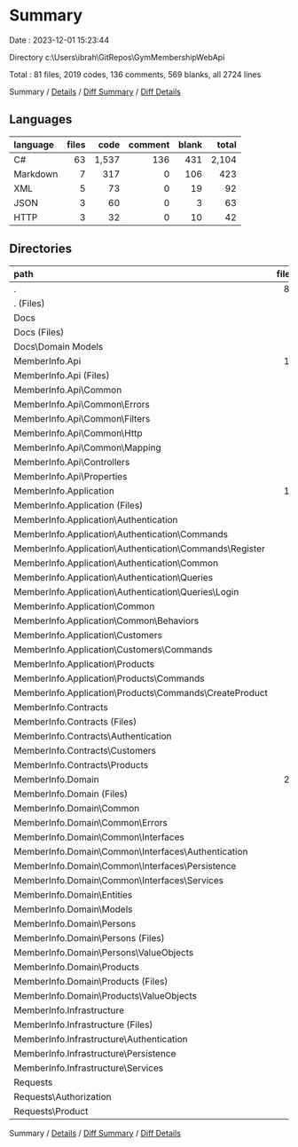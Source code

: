 # Summary

Date : 2023-12-01 15:23:44

Directory c:\\Users\\ibrah\\GitRepos\\GymMembershipWebApi

Total : 81 files,  2019 codes, 136 comments, 569 blanks, all 2724 lines

Summary / [Details](details.md) / [Diff Summary](diff.md) / [Diff Details](diff-details.md)

## Languages
| language | files | code | comment | blank | total |
| :--- | ---: | ---: | ---: | ---: | ---: |
| C# | 63 | 1,537 | 136 | 431 | 2,104 |
| Markdown | 7 | 317 | 0 | 106 | 423 |
| XML | 5 | 73 | 0 | 19 | 92 |
| JSON | 3 | 60 | 0 | 3 | 63 |
| HTTP | 3 | 32 | 0 | 10 | 42 |

## Directories
| path | files | code | comment | blank | total |
| :--- | ---: | ---: | ---: | ---: | ---: |
| . | 81 | 2,019 | 136 | 569 | 2,724 |
| . (Files) | 3 | 246 | 0 | 77 | 323 |
| Docs | 4 | 71 | 0 | 29 | 100 |
| Docs (Files) | 2 | 11 | 0 | 13 | 24 |
| Docs\\Domain Models | 2 | 60 | 0 | 16 | 76 |
| MemberInfo.Api | 18 | 489 | 39 | 114 | 642 |
| MemberInfo.Api (Files) | 5 | 80 | 1 | 21 | 102 |
| MemberInfo.Api\\Common | 7 | 207 | 3 | 48 | 258 |
| MemberInfo.Api\\Common\\Errors | 1 | 81 | 1 | 20 | 102 |
| MemberInfo.Api\\Common\\Filters | 1 | 26 | 0 | 5 | 31 |
| MemberInfo.Api\\Common\\Http | 1 | 9 | 0 | 3 | 12 |
| MemberInfo.Api\\Common\\Mapping | 4 | 91 | 2 | 20 | 113 |
| MemberInfo.Api\\Controllers | 5 | 171 | 35 | 44 | 250 |
| MemberInfo.Api\\Properties | 1 | 31 | 0 | 1 | 32 |
| MemberInfo.Application | 16 | 359 | 8 | 101 | 468 |
| MemberInfo.Application (Files) | 2 | 33 | 0 | 7 | 40 |
| MemberInfo.Application\\Authentication | 7 | 144 | 0 | 34 | 178 |
| MemberInfo.Application\\Authentication\\Commands | 3 | 78 | 0 | 15 | 93 |
| MemberInfo.Application\\Authentication\\Commands\\Register | 3 | 78 | 0 | 15 | 93 |
| MemberInfo.Application\\Authentication\\Common | 1 | 5 | 0 | 3 | 8 |
| MemberInfo.Application\\Authentication\\Queries | 3 | 61 | 0 | 16 | 77 |
| MemberInfo.Application\\Authentication\\Queries\\Login | 3 | 61 | 0 | 16 | 77 |
| MemberInfo.Application\\Common | 1 | 32 | 1 | 9 | 42 |
| MemberInfo.Application\\Common\\Behaviors | 1 | 32 | 1 | 9 | 42 |
| MemberInfo.Application\\Customers | 3 | 86 | 3 | 29 | 118 |
| MemberInfo.Application\\Customers\\Commands | 3 | 86 | 3 | 29 | 118 |
| MemberInfo.Application\\Products | 3 | 64 | 4 | 22 | 90 |
| MemberInfo.Application\\Products\\Commands | 3 | 64 | 4 | 22 | 90 |
| MemberInfo.Application\\Products\\Commands\\CreateProduct | 3 | 64 | 4 | 22 | 90 |
| MemberInfo.Contracts | 8 | 98 | 4 | 35 | 137 |
| MemberInfo.Contracts (Files) | 1 | 7 | 0 | 3 | 10 |
| MemberInfo.Contracts\\Authentication | 3 | 35 | 0 | 10 | 45 |
| MemberInfo.Contracts\\Customers | 2 | 34 | 1 | 10 | 45 |
| MemberInfo.Contracts\\Products | 2 | 22 | 3 | 12 | 37 |
| MemberInfo.Domain | 20 | 437 | 40 | 139 | 616 |
| MemberInfo.Domain (Files) | 1 | 10 | 0 | 4 | 14 |
| MemberInfo.Domain\\Common | 9 | 127 | 1 | 40 | 168 |
| MemberInfo.Domain\\Common\\Errors | 3 | 64 | 0 | 21 | 85 |
| MemberInfo.Domain\\Common\\Interfaces | 6 | 63 | 1 | 19 | 83 |
| MemberInfo.Domain\\Common\\Interfaces\\Authentication | 1 | 10 | 0 | 3 | 13 |
| MemberInfo.Domain\\Common\\Interfaces\\Persistence | 3 | 35 | 1 | 13 | 49 |
| MemberInfo.Domain\\Common\\Interfaces\\Services | 2 | 18 | 0 | 3 | 21 |
| MemberInfo.Domain\\Entities | 1 | 14 | 0 | 3 | 17 |
| MemberInfo.Domain\\Models | 3 | 77 | 35 | 41 | 153 |
| MemberInfo.Domain\\Persons | 3 | 117 | 0 | 25 | 142 |
| MemberInfo.Domain\\Persons (Files) | 1 | 65 | 0 | 6 | 71 |
| MemberInfo.Domain\\Persons\\ValueObjects | 2 | 52 | 0 | 19 | 71 |
| MemberInfo.Domain\\Products | 3 | 92 | 4 | 26 | 122 |
| MemberInfo.Domain\\Products (Files) | 1 | 47 | 0 | 8 | 55 |
| MemberInfo.Domain\\Products\\ValueObjects | 2 | 45 | 4 | 18 | 67 |
| MemberInfo.Infrastructure | 9 | 287 | 45 | 64 | 396 |
| MemberInfo.Infrastructure (Files) | 3 | 118 | 0 | 26 | 144 |
| MemberInfo.Infrastructure\\Authentication | 2 | 52 | 0 | 8 | 60 |
| MemberInfo.Infrastructure\\Persistence | 3 | 111 | 45 | 27 | 183 |
| MemberInfo.Infrastructure\\Services | 1 | 6 | 0 | 3 | 9 |
| Requests | 3 | 32 | 0 | 10 | 42 |
| Requests\\Authorization | 2 | 16 | 0 | 7 | 23 |
| Requests\\Product | 1 | 16 | 0 | 3 | 19 |

Summary / [Details](details.md) / [Diff Summary](diff.md) / [Diff Details](diff-details.md)
